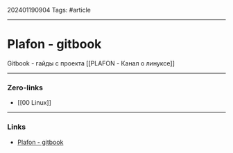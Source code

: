 202401190904
Tags: #article 

---
# Plafon - gitbook

Gitbook - гайды с проекта [[PLAFON - Канал о линуксе]]


---
### Zero-links

- [[00 Linux]]

---
### Links

- [Plafon - gitbook](https://plafon.gitbook.io/alt-zero/o-proekte/readme)